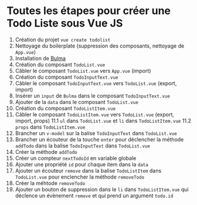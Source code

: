 # Toutes les étapes pour créer une Todo Liste sous Vue JS

1. Création du projet `vue create todolist`
2. Nettoyage du boilerplate (suppression des composants, nettoyage de `App.vue`)
3. Installation de [Bulma](https://bulma.io/)
4. Création du composant `TodoList.vue`
5. Câbler le composant `TodoList.vue`  vers `App.vue` (import)
6. Création du composant `TodoInputText.vue`
7. Câbler le composant `TodoInputText.vue` vers `TodoList.vue` (export, import)
8. Insérer un `input` de `Bulma` dans le composant `TodoInputText.vue`
9. Ajouter de la `data` dans le composant `TodoList.vue`
10. Création du composant `TodoListItem.vue`
11. Câbler le composant `TodoListItem.vue` vers `TodoList.vue` (export, import, props)
  11.1 `ul` dans `TodoList.vue` et `li` dans `TodoListItem.vue`
  11.2 `props` dans `TodoListItem.vue`
12. Brancher un `v-model` sur la balise `TodoInputText` dans `TodoList.vue`
13. Brancher un écouteur de la touche `enter` pour déclencher la méthode `addTodo` dans la balise `TodoInputText` dans `TodoList.vue`
14. Créer la méthode `addTodo`
15. Créer un compteur `nextTodoId` en variable globale
16. Ajouter une propriété `id` pour chaque item dans la `data`
17. Ajouter un écouteur `remove` dans la balise `TodoListItem` dans `TodoList.vue` pour enclencher la méthode `removeTodo`
18. Créer la méhtode `removeTodo`
19. Ajouter un bouton de suppression dans le `li` dans `TodoListItem.vue` qui déclence un évènement `remove` et qui prend un argument `todo.id`
